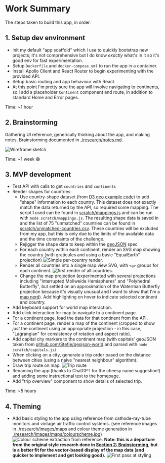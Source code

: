 # Work Summary

The steps taken to build this app, in order.

## 1. Setup dev environment

-   Init my default "app scaffold" which I use to quickly bootstrap new projects; it's not comprehensive but I do know _exactly_ what's in it so it's good env for fast experimentation.
-   Setup `Dockerfile` and `docker-compose.yml` to run the app in a container.
-   Install Apollo Client and React Router to begin experimenting with the provided API.
-   Setup basic routing and app behaviour with React.
-   At this point I'm pretty sure the app will involve navigating to continents, so I add a placeholder `Continent` component and route, in addition to standard Home and Error pages.

Time: ~1 hour

## 2. Brainstorming

Gathering UI reference, generically thinking about the app, and making notes. Brainstorming documented in [./research/notes.md](./research/notes.md).

![Wireframe sketch](./research/wireframe.jpg)

Time: ~1 week 😆

## 3. MVP development

-   Test API with calls to get `countries` and `continents`
-   Render shapes for countries:
    -   Use country-shape dataset (from [D3 geo example code](https://raw.githubusercontent.com/holtzy/D3-graph-gallery/master/DATA/world.geojson)) to add "shape" information to each country. This dataset does not exactly match the data returned by the API, so required some mapping. The script I used can be found in [scratch/mappings.js](./scratch/mappings.js) and can be run with `node scratch/mappings.js`. The resulting shape data is saved in []() and the list of 75 "unmatched" countries can be found in [scratch/unmatched-countries.csv](./scratch/unmatched-countries.csv). These countries will be excluded from my app, but this is only due to the limits of the available data and the time constraints of the challenge.
    -   Rejigger the shape data to keep within the [geoJSON](https://geojson.org/) spec
    -   For each country within each continent, render an SVG map showing the country (with graticules and using a basic "EqualEarth" projection) ![Simple per-country render](research/first-countries-render.png).
    -   Render all countries into a single map view SVG, with `<g>` groups for each continent. ![first render of all countries](research/first-full-world-render.png).
    -   Change the map projection (experimented with several projections including "Interrupted Mollweide Hemispheres" and "Polyhedral Butterfly", but settled on an approximation of the Waterman Butterfly projection because it's visually unusual and I want to show that I'm a [map nerd](https://xkcd.com/977/)). Add highlighting on hover to indicate selected continent and country.
-   Add keyboard support for world map interaction.
-   Add click interaction for map to navigate to a continent page.
-   For a continent page, load the data for that continent from the API.
-   For a continent page, render a map of the continent (cropped to show *just* the continent using an appropriate projection - in this case, "Lagrangian" for consistency of rotation and aspect ratio).
-   Add capital city markers to the continent map (with capitals' geoJSON taken from [github.com/Stefie/geojson-world](https://github.com/Stefie/geojson-world/blob/master/capitals.geojson) and parsed with `node scratch/capitals.js`)
-   When clicking on a city, generate a trip order based on the distance between cities (using a naive "nearest neighbour" algorithm).
-   Draw trip route on map. ![Trip route](research/draw-trip.png)
-   Renaming the app (thanks to ChatGPT for the cheesy name suggestion!) and adding some instructional text to the homepage.
-   Add "trip overview" component to show details of selected trip.

Time: ~5 hours

## 4. Theming

-   Add basic styling to the app using reference from cathode-ray-tube monitors and vintage air traffic control systems. (see reference images in [./research/images/maps](./research/images/maps) and colour theme generation in [./research/images/maps/colourscheme.jpg](./research/images/maps/colourscheme.jpg)) ![Colour scheme extraction from reference](./research/images/maps/colourscheme.jpg). **Note: this is a departure from the original style research done in [Section 2: Brainstorming](#2-brainstorming), but is a better fit for the vector-based display of the map data (and quicker to implement and get looking good).** ![First pass at styling](./research/styled-world-map.png)